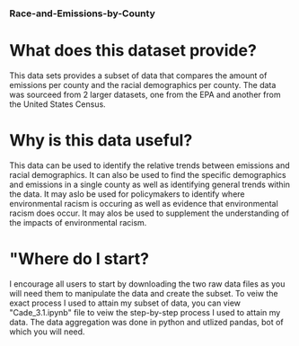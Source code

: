 ### Race-and-Emissions-by-County
# What does this dataset provide?
This data sets provides a subset of data that compares the amount of emissions per county and the racial demographics per county. The data was sourceed from 2 larger datasets, one from the EPA and another from the United States Census.
# Why is this data useful?
This data can be used to identify the relative trends between emissions and racial demographics. It can also be used to find the specific demographics and emissions in a single county as well as identifying general trends within the data. It may aslo be used for policymakers to identify where environmental racism is occuring as well as evidence that environmental racism does occur. It may alos be used to supplement the understanding of the impacts of environmental racism.
# "Where do I start?
I encourage all users to start by downloading the two raw data files as you will need them to manipulate the data and create the subset. To veiw the exact process I used to attain my subset of data, you can view "Cade_3.1.ipynb" file to veiw the step-by-step process I used to attain my data. The data aggregation was done in python and utlized pandas, bot of which you will need.
